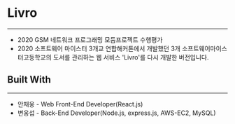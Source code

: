 # Livro
---
- 2020 GSM 네트워크 프로그래밍 모둠프로젝트 수행평가
- 2020 소프트웨어 마이스터 3개교 연합해커톤에서 개발했던  3개 소프트웨어마이스터고등학교의 도서를 관리하는 웹 서비스 'Livro'를 다시 개발한 버전입니다.

## Built With
---
- 안채웅 - Web Front-End Developer(React.js)
- 변웅섭 - Back-End Developer(Node.js, express.js, AWS-EC2, MySQL)
